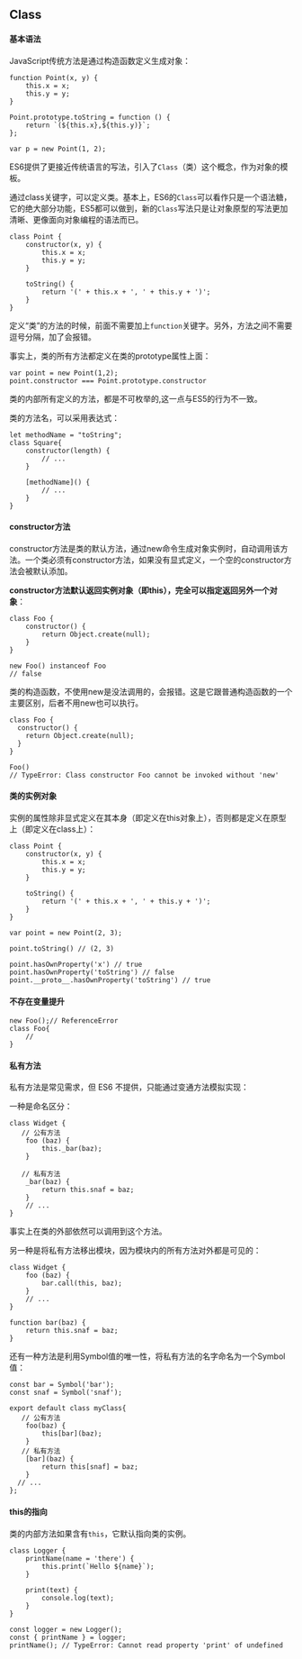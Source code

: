## Class
#### 基本语法
JavaScript传统方法是通过构造函数定义生成对象：

    function Point(x, y) {
        this.x = x;
        this.y = y;
    }

    Point.prototype.toString = function () {
        return `(${this.x},${this.y)}`;
    };

    var p = new Point(1, 2);

ES6提供了更接近传统语言的写法，引入了`Class`（类）这个概念，作为对象的模板。

通过class关键字，可以定义类。基本上，ES6的`Class`可以看作只是一个语法糖，它的绝大部分功能，ES5都可以做到，新的`Class`写法只是让对象原型的写法更加清晰、更像面向对象编程的语法而已。

    class Point {
        constructor(x, y) {
            this.x = x;
            this.y = y;
        }

        toString() {
            return '(' + this.x + ', ' + this.y + ')';
        }
    }
定义“类”的方法的时候，前面不需要加上`function`关键字。另外，方法之间不需要逗号分隔，加了会报错。

事实上，类的所有方法都定义在类的prototype属性上面：

    var point = new Point(1,2);
    point.constructor === Point.prototype.constructor

类的内部所有定义的方法，都是不可枚举的,这一点与ES5的行为不一致。

类的方法名，可以采用表达式：

    let methodName = "toString";
    class Square{
        constructor(length) {
            // ...
        }

        [methodName]() {
            // ...
        }
    }

#### constructor方法
constructor方法是类的默认方法，通过new命令生成对象实例时，自动调用该方法。一个类必须有constructor方法，如果没有显式定义，一个空的constructor方法会被默认添加。

**constructor方法默认返回实例对象（即this），完全可以指定返回另外一个对象**：

    class Foo {
        constructor() {
            return Object.create(null);
        }
    }

    new Foo() instanceof Foo
    // false
类的构造函数，不使用new是没法调用的，会报错。这是它跟普通构造函数的一个主要区别，后者不用new也可以执行。

    class Foo {
      constructor() {
        return Object.create(null);
      }
    }

    Foo()
    // TypeError: Class constructor Foo cannot be invoked without 'new'

#### 类的实例对象
实例的属性除非显式定义在其本身（即定义在this对象上），否则都是定义在原型上（即定义在class上）：

    class Point {
        constructor(x, y) {
            this.x = x;
            this.y = y;
        }

        toString() {
            return '(' + this.x + ', ' + this.y + ')';
        }
    }

    var point = new Point(2, 3);

    point.toString() // (2, 3)

    point.hasOwnProperty('x') // true
    point.hasOwnProperty('toString') // false
    point.__proto__.hasOwnProperty('toString') // true

#### 不存在变量提升

    new Foo();// ReferenceError
    class Foo{
        //
    }

#### 私有方法
私有方法是常见需求，但 ES6 不提供，只能通过变通方法模拟实现：

一种是命名区分：

    class Widget {
       // 公有方法
        foo (baz) {
            this._bar(baz);
        }

       // 私有方法
        _bar(baz) {
            return this.snaf = baz;
        }
        // ...
    }
事实上在类的外部依然可以调用到这个方法。

另一种是将私有方法移出模块，因为模块内的所有方法对外都是可见的：

    class Widget {
        foo (baz) {
            bar.call(this, baz);
        }
        // ...
    }

    function bar(baz) {
        return this.snaf = baz;
    }
还有一种方法是利用Symbol值的唯一性，将私有方法的名字命名为一个Symbol值：

    const bar = Symbol('bar');
    const snaf = Symbol('snaf');

    export default class myClass{
       // 公有方法
        foo(baz) {
            this[bar](baz);
        }
       // 私有方法
        [bar](baz) {
            return this[snaf] = baz;
        }
      // ...
    };

#### this的指向
类的内部方法如果含有`this`，它默认指向类的实例。

    class Logger {
        printName(name = 'there') {
            this.print(`Hello ${name}`);
        }

        print(text) {
            console.log(text);
        }
    }

    const logger = new Logger();
    const { printName } = logger;
    printName(); // TypeError: Cannot read property 'print' of undefined